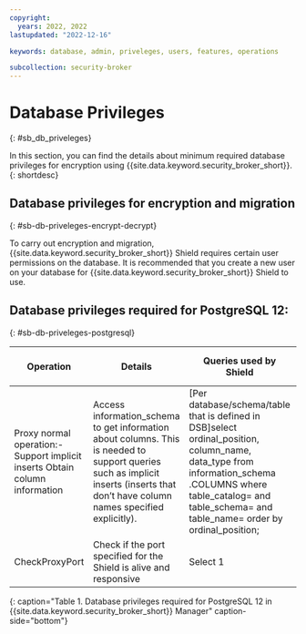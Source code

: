 ```yaml
---
copyright:
  years: 2022, 2022
lastupdated: "2022-12-16"

keywords: database, admin, priveleges, users, features, operations

subcollection: security-broker
---
```


# Database Privileges
{: #sb_db_priveleges}

In this section, you can find the details about minimum required database
privileges for encryption using {{site.data.keyword.security_broker_short}}.
{: shortdesc}

## Database privileges for encryption and migration
{: #sb-db-priveleges-encrypt-decrypt}

To carry out encryption and migration, {{site.data.keyword.security_broker_short}} Shield requires
certain user permissions on the database. It is recommended that you
create a new user on your database for {{site.data.keyword.security_broker_short}} Shield to use.

## Database privileges required for PostgreSQL 12:
{: #sb-db-priveleges-postgresql}

|**Operation**|**Details**|**Queries used by Shield**|**Minimum required grants**|**Additional information**|
| - | - | - | :- | - |
|Proxy normal operation:- Support implicit inserts Obtain column information|Access information\_schema to get information about columns. This is needed to support queries such as implicit inserts (inserts that don’t have column names specified explicitly).|[Per database/schema/table that is defined in DSB]select ordinal\_position, column\_name, data\_type from information\_schema .COLUMNS where table\_catalog=<Dat abase> and table\_schema=<Sche ma> and table\_name=<TableN ame> order by ordinal\_position;|Select grant is required for all tables that are defined in DSB.|If a new database, schema or column is added to your protection plan, ensure the grant is applied beforehand|
|CheckProxyPort|Check if the port specified for the Shield is alive and responsive|Select 1|Select grant||
{: caption="Table 1. Database privileges required for PostgreSQL 12 in {{site.data.keyword.security_broker_short}} Manager" caption-side="bottom"}